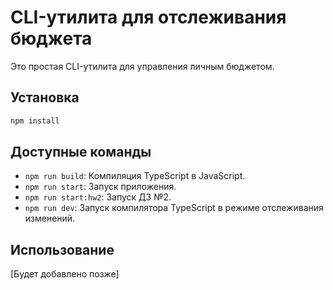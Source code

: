 # CLI-утилита для отслеживания бюджета

Это простая CLI-утилита для управления личным бюджетом.

## Установка

```bash
npm install
```

## Доступные команды

- `npm run build`: Компиляция TypeScript в JavaScript.
- `npm run start`: Запуск приложения.
- `npm run start:hw2`: Запуск ДЗ №2.
- `npm run dev`: Запуск компилятора TypeScript в режиме отслеживания изменений.

## Использование

[Будет добавлено позже]

